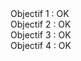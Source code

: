 ﻿<!DOCTYPE html>
<html>
<body id="readme">
  <title>BE CHTI </title>
  <div>Objectif 1 : OK</div>
  <div>Objectif 2 : OK</div>
  <div>Objectif 3 : OK</div>
  <div>Objectif 4 : OK</div>
</body>
</html>
